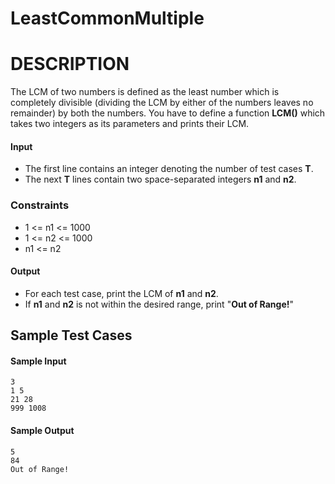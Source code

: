 # LeastCommonMultiple
# DESCRIPTION
The LCM of two numbers is defined as the least number which is completely divisible (dividing the LCM by either of the numbers leaves no remainder) by both the numbers. You have to define a function **LCM()** which takes two integers as its parameters and prints their LCM.

#### Input
* The first line contains an integer denoting the number of test cases **T**.
* The next **T** lines contain two space-separated integers **n1** and **n2**.

### Constraints
* 1 <= n1 <= 1000
* 1 <= n2 <= 1000
* n1 <= n2

#### Output
* For each test case, print the LCM of **n1** and **n2**.
* If **n1** and **n2** is not within the desired range, print "**Out of Range!**"

## Sample Test Cases

#### Sample Input
```
3
1 5
21 28
999 1008
```
#### Sample Output
```
5
84
Out of Range!
```
